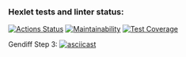 ### Hexlet tests and linter status:
[![Actions Status](https://github.com/zhukata/python-project-50/actions/workflows/hexlet-check.yml/badge.svg)](https://github.com/zhukata/python-project-50/actions)
[![Maintainability](https://api.codeclimate.com/v1/badges/61a0c44599e1e7318b28/maintainability)](https://codeclimate.com/github/zhukata/python-project-50/maintainability)
[![Test Coverage](https://api.codeclimate.com/v1/badges/61a0c44599e1e7318b28/test_coverage)](https://codeclimate.com/github/zhukata/python-project-50/test_coverage)

Gendiff Step 3:
[![asciicast](https://asciinema.org/a/646480.svg)](https://asciinema.org/a/646480)